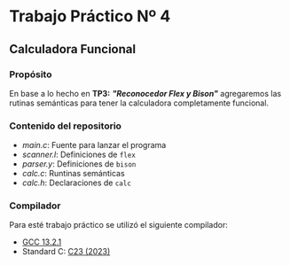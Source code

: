 # Trabajo Práctico Nº 4

## Calculadora Funcional

### Propósito
En base a lo hecho en **TP3:** **_"Reconocedor Flex y Bison"_** agregaremos las rutinas semánticas para tener la calculadora completamente funcional.

### Contenido del repositorio
- _main.c_: Fuente para lanzar el programa
- _scanner.l_: Definiciones de `flex`
- _parser.y_: Definiciones de `bison`
- _calc.c_: Runtinas semánticas
- _calc.h_: Declaraciones de `calc`

### Compilador
Para esté trabajo práctico se utilizó el siguiente compilador:
- [GCC 13.2.1](https://gcc.gnu.org/onlinedocs/gcc-13.2.0/gcc/)
- Standard C: [C23 (2023)](https://open-std.org/JTC1/SC22/WG14/www/docs/n3096.pdf)